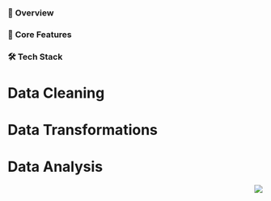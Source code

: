 ### 🌟 **Overview** 



### 🔑 **Core Features**


### 🛠️ **Tech Stack**


# Data Cleaning 



# Data Transformations


# Data Analysis





<a href="#top"><img src="https://img.shields.io/badge/⬆-Back%20to%20Top-red?style=for-the-badge" align="right"/></a>
